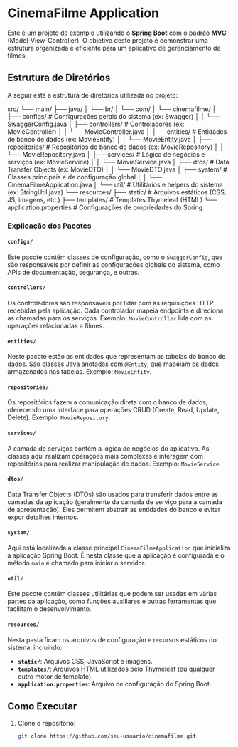 # CinemaFilme Application

Este é um projeto de exemplo utilizando o **Spring Boot** com o padrão **MVC** (Model-View-Controller). O objetivo deste projeto é demonstrar uma estrutura organizada e eficiente para um aplicativo de gerenciamento de filmes.

## Estrutura de Diretórios

A seguir está a estrutura de diretórios utilizada no projeto:

src/ └── main/ ├── java/ │ └── br/ │ └── com/ │ └── cinemafilme/ │ ├── configs/ # Configurações gerais do sistema (ex: Swagger) │ │ └── SwaggerConfig.java │ ├── controllers/ # Controladores (ex: MovieController) │ │ └── MovieController.java │ ├── entities/ # Entidades de banco de dados (ex: MovieEntity) │ │ └── MovieEntity.java │ ├── repositories/ # Repositórios do banco de dados (ex: MovieRepository) │ │ └── MovieRepository.java │ ├── services/ # Lógica de negócios e serviços (ex: MovieService) │ │ └── MovieService.java │ ├── dtos/ # Data Transfer Objects (ex: MovieDTO) │ │ └── MovieDTO.java │ ├── system/ # Classes principais e de configuração global │ │ └── CinemaFilmeApplication.java │ └── util/ # Utilitários e helpers do sistema (ex: StringUtil.java) └── resources/ ├── static/ # Arquivos estáticos (CSS, JS, imagens, etc.) ├── templates/ # Templates Thymeleaf (HTML) └── application.properties # Configurações de propriedades do Spring


### Explicação dos Pacotes

#### `configs/`
Este pacote contém classes de configuração, como o `SwaggerConfig`, que são responsáveis por definir as configurações globais do sistema, como APIs de documentação, segurança, e outras.

#### `controllers/`
Os controladores são responsáveis por lidar com as requisições HTTP recebidas pela aplicação. Cada controlador mapeia endpoints e direciona as chamadas para os serviços. Exemplo: `MovieController` lida com as operações relacionadas a filmes.

#### `entities/`
Neste pacote estão as entidades que representam as tabelas do banco de dados. São classes Java anotadas com `@Entity`, que mapeiam os dados armazenados nas tabelas. Exemplo: `MovieEntity`.

#### `repositories/`
Os repositórios fazem a comunicação direta com o banco de dados, oferecendo uma interface para operações CRUD (Create, Read, Update, Delete). Exemplo: `MovieRepository`.

#### `services/`
A camada de serviços contém a lógica de negócios do aplicativo. As classes aqui realizam operações mais complexas e interagem com repositórios para realizar manipulação de dados. Exemplo: `MovieService`.

#### `dtos/`
Data Transfer Objects (DTOs) são usados para transferir dados entre as camadas da aplicação (geralmente da camada de serviço para a camada de apresentação). Eles permitem abstrair as entidades do banco e evitar expor detalhes internos.

#### `system/`
Aqui está localizada a classe principal `CinemaFilmeApplication` que inicializa a aplicação Spring Boot. É nesta classe que a aplicação é configurada e o método `main` é chamado para iniciar o servidor.

#### `util/`
Este pacote contém classes utilitárias que podem ser usadas em várias partes da aplicação, como funções auxiliares e outras ferramentas que facilitam o desenvolvimento.

#### `resources/`
Nesta pasta ficam os arquivos de configuração e recursos estáticos do sistema, incluindo:

- **`static/`**: Arquivos CSS, JavaScript e imagens.
- **`templates/`**: Arquivos HTML utilizados pelo Thymeleaf (ou qualquer outro motor de template).
- **`application.properties`**: Arquivo de configuração do Spring Boot.

## Como Executar

1. Clone o repositório:
   ```bash
   git clone https://github.com/seu-usuario/cinemafilme.git
